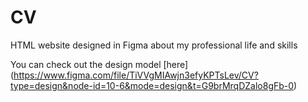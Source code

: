 # CV
HTML website designed in Figma about my professional life and skills

You can check out the design model [here]
(https://www.figma.com/file/TiVVgMIAwjn3efyKPTsLev/CV?type=design&node-id=10-6&mode=design&t=G9brMrqDZalo8gFb-0)
